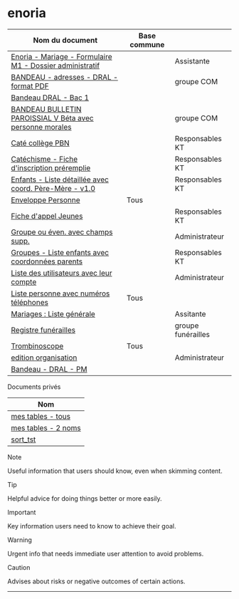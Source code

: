 # enoria


| Nom du document | Base commune |  |
| ---------------  | ------------| ------------------------------|
| [Enoria - Mariage - Formulaire M1 - Dossier administratif](#)	 |	|Assistante |
| [BANDEAU - adresses - DRAL - format PDF](https://web.enoria.app/tools/documentspdf/?p=882838,901523,865776,901535&g=29621&titredoc=&doc=23140&orientation=landscape&preview=pdf&format=a4) | |  groupe COM |
| [Bandeau DRAL - Bac 1](https://web.enoria.app/tools/documentspdf/?p=882838,901523&g=29621&titredoc=&doc=23231&orientation=landscape&preview=pdf&format=a4) | |
| [BANDEAU BULLETIN PAROISSIAL V Béta avec personne morales](https://web.enoria.app/tools/documentspdf/?p=882838,901523,865776,901535&g=29621&titredoc=&doc=23056&orientation=portrait&preview=html&format=a4&optionsName=nbjouravtdistri,nbjouravtdepos,choixtri&optionsValue=1,1,alphab%C3%A9tique%20Nom) | | groupe COM |
| [Caté collège PBN](#)	| |Responsables KT |
| [Catéchisme - Fiche d'inscription préremplie](https://web.enoria.app/tools/documentspdf/?p=901858&titredoc=&doc=22077&orientation=portrait&preview=html&format=a4&optionsName=ouinon&optionsValue=0)	 | |	Responsables KT |
| [Enfants - Liste détaillée avec coord. Père-Mère - v1.0](#)	| |	Responsables KT |
| [Enveloppe Personne](https://web.enoria.app/tools/documentspdf/?p=901858&titredoc=&doc=288&orientation=portrait&preview=html&format=a4)	| Tous |	 |
| [Fiche d'appel Jeunes](#)	| |	Responsables KT |
| [Groupe ou éven. avec champs supp.](#)	 |	|Administrateur |
| [Groupes - Liste enfants avec coordonnées parents](#)	| |	Responsables KT |
| [Liste des utilisateurs avec leur compte](#)	| |	Administrateur |
| [Liste personne avec numéros téléphones](https://web.enoria.app/tools/documentspdf/?p=901814&titredoc=&doc=10&orientation=portrait&preview=html&format=a4) | Tous |	 |
| [Mariages : Liste générale](#)	 | |	Assitante |
| [Registre funérailles](#)	| |	groupe funérailles |
| [Trombinoscope](https://web.enoria.app/tools/documentspdf/?p=901858&titredoc=&doc=7&orientation=portrait&preview=html&format=a4)	| Tous | |
| [edition organisation](#)	| |	Administrateur |
|[Bandeau - DRAL - PM](https://web.enoria.app/tools/documentspdf/?p=882838&g=29621&titredoc=&doc=23249&orientation=portrait&preview=html&format=a4)||

Documents privés

|      Nom                          |
| --------------------------------- |
|  [mes tables - tous](https://web.enoria.app/tools/documentspdf/?g=29621&titredoc=&doc=23161&orientation=portrait&preview=html&format=a4) |
|  [mes tables - 2 noms](https://web.enoria.app/tools/documentspdf/?p=882838,1040093&g=29621&titredoc=&doc=23259&orientation=portrait&preview=html&format=a4&optionsName=cejour&optionsValue=samedi) |
|[sort_tst](https://web.enoria.app/tools/documentspdf/?p=1040148&g=29621&titredoc=&doc=23239&orientation=portrait&preview=html&format=a4)|



>[!NOTE]
>Useful information that users should know, even when skimming content.

> [!TIP]
> Helpful advice for doing things better or more easily.

> [!IMPORTANT]
> Key information users need to know to achieve their goal.

> [!WARNING]
> Urgent info that needs immediate user attention to avoid problems.

> [!CAUTION]
> Advises about risks or negative outcomes of certain actions.


****************************************************************************************************************
